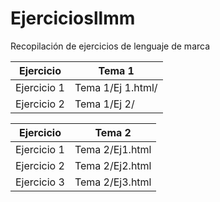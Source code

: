 # Ejerciciosllmm
Recopilación de ejercicios de lenguaje de marca


| Ejercicio| Tema 1|
| ----- | ----- |
| Ejercicio 1| Tema 1/Ej 1.html/|
| Ejercicio 2| Tema 1/Ej 2/|

| Ejercicio| Tema 2|
| ----- | ----- |
| Ejercicio 1| Tema 2/Ej1.html|
| Ejercicio 2| Tema 2/Ej2.html|
| Ejercicio 3| Tema 2/Ej3.html|


